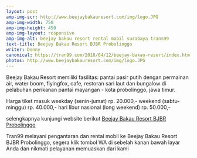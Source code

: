```yaml
---
layout: post
amp-img-scr: http://www.beejaybakauresort.com/img/logo.JPG
amp-img-width: 750
amp-img-height: 450
amp-img-layout: responsive
amp-img-alt: beejay bakau resort rental mobil surabaya trans99
text-title: Beejay Bakau Resort BJBR Probolinggo
writer: Denny
canonical: https://tran99.com/2018/04/12/beejay-bakau-resort/index.html
photos: http://www.beejaybakauresort.com/img/logo.JPG
---
```

<p class="post">Beejay Bakau Resort memiliki fasilitas: pantai pasir putih dengan permainan air, water boom, flyingfox, cafe, restoran sari laut dan bungalow di pelabuhan perikanan pantai mayangan - kota probolinggo, jawa timur.</p>

<amp-img class="post" src="http://www.beejaybakauresort.com/img/GH4.jpg" width="1617" height="839" layout="responsive" alt="beejay bakau resort rental mobil surabaya trans99"></amp-img>

<p class="post"> Harga tiket masuk weekday (senin-jumat) rp. 20.000,- weekend (sabtu-minggu) rp. 40.000,- hari libur nasional (long weekend) rp. 50.000,- </p>

<p class="post"> selengkapnya kunjungi website berikut <a href="http://www.beejaybakauresort.com/">Beejay Bakau Resort BJBR Probolinggo</a></p>

<p class="post">Tran99 melayani pengantaran dan rental mobil ke Beejay Bakau Resort BJBR Probolinggo, segera klik tombol WA di sebelah kanan bawah layar Anda dan nikmati pelayanan memuaskan dari kami</p>
